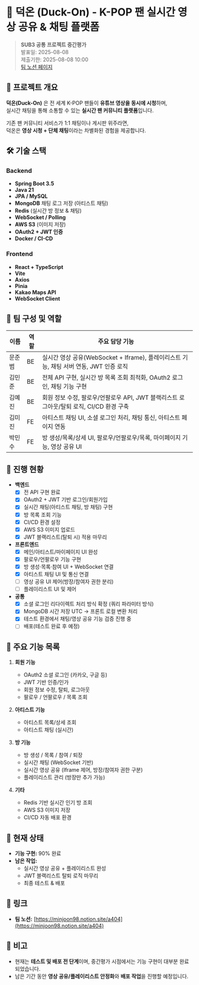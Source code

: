# 🐤 덕온 (Duck-On) - K-POP 팬 실시간 영상 공유 & 채팅 플랫폼

> **SUB3 공통 프로젝트 중간평가**  
> 발표일: 2025-08-08  
> 제출기한: 2025-08-08 10:00  
> [팀 노션 페이지](https://minjoon98.notion.site/a404)

## 📌 프로젝트 개요

**덕온(Duck-On)** 은 전 세계 K-POP 팬들이 **유튜브 영상을 동시에 시청**하며,  
실시간 채팅을 통해 소통할 수 있는 **실시간 팬 커뮤니티 플랫폼**입니다.

기존 팬 커뮤니티 서비스가 1:1 채팅이나 게시판 위주라면,  
덕온은 **영상 시청 + 단체 채팅**이라는 차별화된 경험을 제공합니다.

## 🛠 기술 스택

### Backend
- **Spring Boot 3.5**
- **Java 21**
- **JPA / MySQL**
- **MongoDB** 채팅 로그 저장 (아티스트 채팅)
- **Redis** (실시간 방 정보 & 채팅)
- **WebSocket / Polling**
- **AWS S3** (이미지 저장)
- **OAuth2 + JWT 인증**
- **Docker / CI-CD**

### Frontend
- **React + TypeScript**
- **Vite**
- **Axios**
- **Pinia**
- **Kakao Maps API**
- **WebSocket Client**

## 👥 팀 구성 및 역할

| 이름 | 역할 | 주요 담당 기능 |
|------|------|----------------|
| 문준범 | BE | 실시간 영상 공유(WebSocket + Iframe), 플레이리스트 기능, 채팅 서버 연동, JWT 인증 로직 |
| 김민준 | BE | 전체 API 구현, 실시간 방 목록 조회 최적화, OAuth2 로그인, 채팅 기능 구현 |
| 김예진 | BE | 회원 정보 수정, 팔로우/언팔로우 API, JWT 블랙리스트 로그아웃/탈퇴 로직, CI/CD 환경 구축 |
| 김미진 | FE | 아티스트 채팅 UI, 소셜 로그인 처리, 채팅 통신, 아티스트 페이지 연동 |
| 박민수 | FE | 방 생성/목록/상세 UI, 팔로우/언팔로우/목록, 마이페이지 기능, 영상 공유 UI |

## 📅 진행 현황

- **백엔드**
  - [x] 전 API 구현 완료
  - [x] OAuth2 + JWT 기반 로그인/회원가입
  - [x] 실시간 채팅(아티스트 채팅, 방 채팅) 구현
  - [x] 방 목록 조회 기능
  - [x] CI/CD 환경 설정
  - [x] AWS S3 이미지 업로드
  - [x] JWT 블랙리스트(탈퇴 시) 적용 마무리

- **프론트엔드**
  - [x] 메인/아티스트/마이페이지 UI 완성
  - [x] 팔로우/언팔로우 기능 구현
  - [x] 방 생성·목록·참여 UI + WebSocket 연결
  - [x] 아티스트 채팅 UI 및 통신 연결
  - [ ] 영상 공유 UI 제어(방장/참여자 권한 분리)
  - [ ] 플레이리스트 UI 및 제어

- **공통**
  - [x] 소셜 로그인 리다이렉트 처리 방식 확정 (쿼리 파라미터 방식)
  - [x] MongoDB 시간 저장 UTC → 프론트 로컬 변환 처리
  - [x] 테스트 환경에서 채팅/영상 공유 기능 검증 진행 중
  - [ ] 배포(테스트 완료 후 예정)

## 📎 주요 기능 목록

1. **회원 기능**
   - OAuth2 소셜 로그인 (카카오, 구글 등)
   - JWT 기반 인증/인가
   - 회원 정보 수정, 탈퇴, 로그아웃
   - 팔로우 / 언팔로우 / 목록 조회

2. **아티스트 기능**
   - 아티스트 목록/상세 조회
   - 아티스트 채팅 (실시간)

3. **방 기능**
   - 방 생성 / 목록 / 참여 / 퇴장
   - 실시간 채팅 (WebSocket 기반)
   - 실시간 영상 공유 (Iframe 제어, 방장/참여자 권한 구분)
   - 플레이리스트 관리 (방장만 추가 가능)

4. **기타**
   - Redis 기반 실시간 인기 방 조회
   - AWS S3 이미지 저장
   - CI/CD 자동 배포 환경

## 🚧 현재 상태

- **기능 구현:** 90% 완료
- **남은 작업:**  
  - 실시간 영상 공유 + 플레이리스트 완성
  - JWT 블랙리스트 탈퇴 로직 마무리
  - 최종 테스트 & 배포

## 🔗 링크

- **팀 노션:** [https://minjoon98.notion.site/a404](https://minjoon98.notion.site/a404)  

## 📌 비고

- 현재는 **테스트 및 배포 전 단계**이며, 중간평가 시점에서는 기능 구현이 대부분 완료되었습니다.
- 남은 기간 동안 **영상 공유/플레이리스트 안정화**와 **배포 작업**을 진행할 예정입니다.
